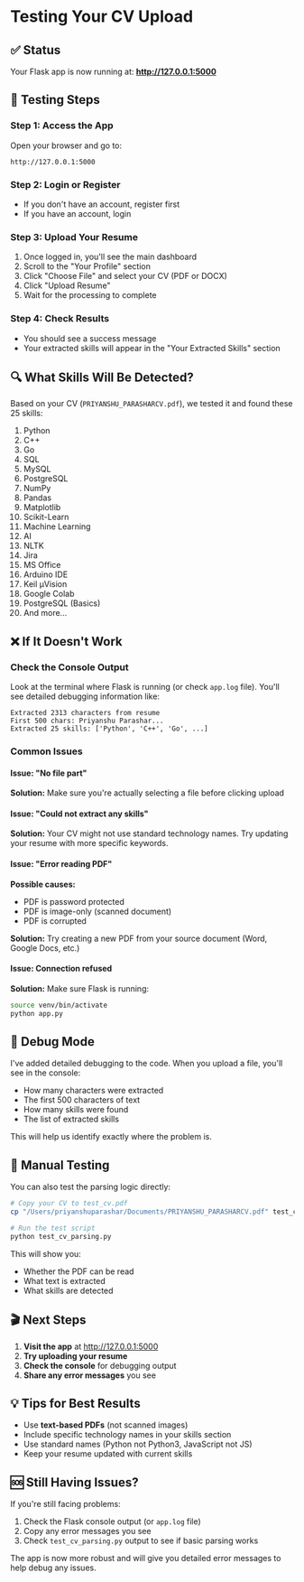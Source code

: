 # Testing Your CV Upload

## ✅ Status

Your Flask app is now running at: **http://127.0.0.1:5000**

## 🎯 Testing Steps

### Step 1: Access the App
Open your browser and go to:
```
http://127.0.0.1:5000
```

### Step 2: Login or Register
- If you don't have an account, register first
- If you have an account, login

### Step 3: Upload Your Resume
1. Once logged in, you'll see the main dashboard
2. Scroll to the "Your Profile" section
3. Click "Choose File" and select your CV (PDF or DOCX)
4. Click "Upload Resume"
5. Wait for the processing to complete

### Step 4: Check Results
- You should see a success message
- Your extracted skills will appear in the "Your Extracted Skills" section

## 🔍 What Skills Will Be Detected?

Based on your CV (`PRIYANSHU_PARASHARCV.pdf`), we tested it and found these 25 skills:

1. Python
2. C++
3. Go
4. SQL
5. MySQL
6. PostgreSQL
7. NumPy
8. Pandas
9. Matplotlib
10. Scikit-Learn
11. Machine Learning
12. AI
13. NLTK
14. Jira
15. MS Office
16. Arduino IDE
17. Keil µVision
18. Google Colab
19. PostgreSQL (Basics)
20. And more...

## ❌ If It Doesn't Work

### Check the Console Output
Look at the terminal where Flask is running (or check `app.log` file). You'll see detailed debugging information like:

```
Extracted 2313 characters from resume
First 500 chars: Priyanshu Parashar...
Extracted 25 skills: ['Python', 'C++', 'Go', ...]
```

### Common Issues

#### Issue: "No file part"
**Solution:** Make sure you're actually selecting a file before clicking upload

#### Issue: "Could not extract any skills"
**Solution:** Your CV might not use standard technology names. Try updating your resume with more specific keywords.

#### Issue: "Error reading PDF"
**Possible causes:**
- PDF is password protected
- PDF is image-only (scanned document)
- PDF is corrupted

**Solution:** Try creating a new PDF from your source document (Word, Google Docs, etc.)

#### Issue: Connection refused
**Solution:** Make sure Flask is running:
```bash
source venv/bin/activate
python app.py
```

## 🐛 Debug Mode

I've added detailed debugging to the code. When you upload a file, you'll see in the console:
- How many characters were extracted
- The first 500 characters of text
- How many skills were found
- The list of extracted skills

This will help us identify exactly where the problem is.

## 📝 Manual Testing

You can also test the parsing logic directly:

```bash
# Copy your CV to test_cv.pdf
cp "/Users/priyanshuparashar/Documents/PRIYANSHU_PARASHARCV.pdf" test_cv.pdf

# Run the test script
python test_cv_parsing.py
```

This will show you:
- Whether the PDF can be read
- What text is extracted
- What skills are detected

## 🎬 Next Steps

1. **Visit the app** at http://127.0.0.1:5000
2. **Try uploading your resume**
3. **Check the console** for debugging output
4. **Share any error messages** you see

## 💡 Tips for Best Results

- Use **text-based PDFs** (not scanned images)
- Include specific technology names in your skills section
- Use standard names (Python not Python3, JavaScript not JS)
- Keep your resume updated with current skills

## 🆘 Still Having Issues?

If you're still facing problems:
1. Check the Flask console output (or `app.log` file)
2. Copy any error messages you see
3. Check `test_cv_parsing.py` output to see if basic parsing works

The app is now more robust and will give you detailed error messages to help debug any issues.


